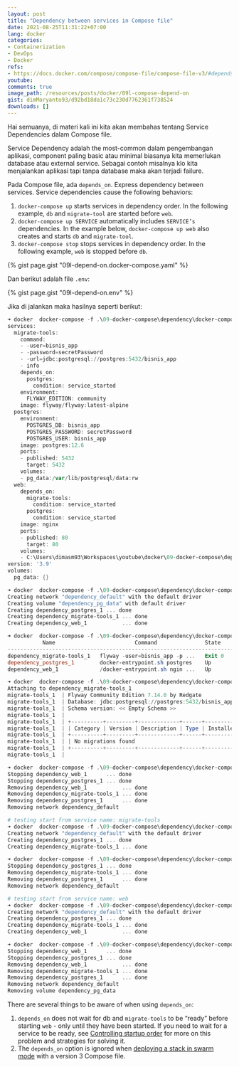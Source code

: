 ```yaml
---
layout: post
title: "Dependency between services in Compose file"
date: 2021-08-25T11:31:22+07:00
lang: docker
categories:
- Containerization
- DevOps
- Docker
refs: 
- https://docs.docker.com/compose/compose-file/compose-file-v3/#depends_on
youtube: 
comments: true
image_path: /resources/posts/docker/09l-compose-depend-on
gist: dimMaryanto93/d92bd18da1c73c230d7762361f738524
downloads: []
---
```


Hai semuanya, di materi kali ini kita akan membahas tentang Service Dependencies dalam Compose file.

Service Dependency adalah the most-common dalam pengembangan aplikasi, component paling basic atau minimal biasanya kita memerlukan database atau external service. Sebagai contoh misalnya klo kita menjalankan aplikasi tapi tanpa database maka akan terjadi failure. 

Pada Compose file, ada `depends_on`. Express dependency between services. Service dependencies cause the following behaviors:

1. `docker-compose up` starts services in dependency order. In the following example, `db` and `migrate-tool` are started before `web`.
2. `docker-compose up SERVICE` automatically includes `SERVICE’s` dependencies. In the example below, `docker-compose up web` also creates and starts `db` and `migrate-tool`.
3. `docker-compose stop` stops services in dependency order. In the following example, `web` is stopped before `db`.

{% gist page.gist "09l-depend-on.docker-compose.yaml" %}

Dan berikut adalah file `.env`:

{% gist page.gist "09l-depend-on.env" %}

Jika di jalankan maka hasilnya seperti berikut:

```powershell
➜ docker  docker-compose -f .\09-docker-compose\dependency\docker-compose.yaml config
services:
  migrate-tools:
    command:
    - -user=bisnis_app
    - -password=secretPassword
    - -url=jdbc:postgresql://postgres:5432/bisnis_app
    - info
    depends_on:
      postgres:
        condition: service_started
    environment:
      FLYWAY_EDITION: community
    image: flyway/flyway:latest-alpine
  postgres:
    environment:
      POSTGRES_DB: bisnis_app
      POSTGRES_PASSWORD: secretPassword
      POSTGRES_USER: bisnis_app
    image: postgres:12.6
    ports:
    - published: 5432
      target: 5432
    volumes:
    - pg_data:/var/lib/postgresql/data:rw
  web:
    depends_on:
      migrate-tools:
        condition: service_started
      postgres:
        condition: service_started
    image: nginx
    ports:
    - published: 80
      target: 80
    volumes:
    - C:\Users\dimasm93\Workspaces\youtube\docker\09-docker-compose\dependency\html:/usr/share/nginx/html:rw
version: '3.9'
volumes:
  pg_data: {}

➜ docker  docker-compose -f .\09-docker-compose\dependency\docker-compose.yaml -p dependency up -d
Creating network "dependency_default" with the default driver
Creating volume "dependency_pg_data" with default driver
Creating dependency_postgres_1 ... done
Creating dependency_migrate-tools_1 ... done
Creating dependency_web_1           ... done

➜ docker  docker-compose -f .\09-docker-compose\dependency\docker-compose.yaml -p dependency ps
           Name                         Command               State                     Ports
---------------------------------------------------------------------------------------------------------------
dependency_migrate-tools_1   flyway -user=bisnis_app -p ...   Exit 0
dependency_postgres_1        docker-entrypoint.sh postgres    Up       0.0.0.0:5432->5432/tcp,:::5432->5432/tcp
dependency_web_1             /docker-entrypoint.sh ngin ...   Up       0.0.0.0:80->80/tcp,:::80->80/tcp

➜ docker  docker-compose -f .\09-docker-compose\dependency\docker-compose.yaml -p dependency logs migrate-tools
Attaching to dependency_migrate-tools_1
migrate-tools_1  | Flyway Community Edition 7.14.0 by Redgate
migrate-tools_1  | Database: jdbc:postgresql://postgres:5432/bisnis_app (PostgreSQL 12.6)
migrate-tools_1  | Schema version: << Empty Schema >>
migrate-tools_1  |
migrate-tools_1  | +----------+---------+-------------+------+--------------+-------+
migrate-tools_1  | | Category | Version | Description | Type | Installed On | State |
migrate-tools_1  | +----------+---------+-------------+------+--------------+-------+
migrate-tools_1  | | No migrations found                                            |
migrate-tools_1  | +----------+---------+-------------+------+--------------+-------+
migrate-tools_1  |

➜ docker  docker-compose -f .\09-docker-compose\dependency\docker-compose.yaml -p dependency down
Stopping dependency_web_1      ... done
Stopping dependency_postgres_1 ... done
Removing dependency_web_1           ... done
Removing dependency_migrate-tools_1 ... done
Removing dependency_postgres_1      ... done
Removing network dependency_default

# testing start from service name: migrate-tools
➜ docker  docker-compose -f .\09-docker-compose\dependency\docker-compose.yaml -p dependency up -d migrate-tools
Creating network "dependency_default" with the default driver
Creating dependency_postgres_1 ... done
Creating dependency_migrate-tools_1 ... done

➜ docker  docker-compose -f .\09-docker-compose\dependency\docker-compose.yaml -p dependency down
Stopping dependency_postgres_1 ... done
Removing dependency_migrate-tools_1 ... done
Removing dependency_postgres_1      ... done
Removing network dependency_default

# testing start from service name: web
➜ docker  docker-compose -f .\09-docker-compose\dependency\docker-compose.yaml -p dependency up -d web
Creating network "dependency_default" with the default driver
Creating dependency_postgres_1 ... done
Creating dependency_migrate-tools_1 ... done
Creating dependency_web_1           ... done

➜ docker  docker-compose -f .\09-docker-compose\dependency\docker-compose.yaml -p dependency down --volumes
Stopping dependency_web_1      ... done
Stopping dependency_postgres_1 ... done
Removing dependency_web_1           ... done
Removing dependency_migrate-tools_1 ... done
Removing dependency_postgres_1      ... done
Removing network dependency_default
Removing volume dependency_pg_data
```

There are several things to be aware of when using `depends_on`:

1. `depends_on` does not wait for db and `migrate-tools` to be “ready” before starting `web` - only until they have been started. If you need to wait for a service to be ready, see [Controlling startup order](https://docs.docker.com/compose/startup-order/) for more on this problem and strategies for solving it.
2. The `depends_on` option is ignored when [deploying a stack in swarm mode](https://docs.docker.com/engine/reference/commandline/stack_deploy/) with a version 3 Compose file.